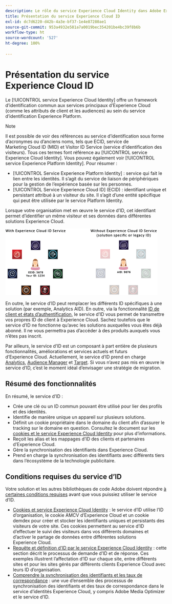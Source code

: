```yaml
---
description: Le rôle du service Experience Cloud Identity dans Adobe Experience Cloud.
title: Présentation du service Experience Cloud ID
exl-id: dc7d6220-d42b-4a3e-bf37-1e4e87280ae1
source-git-commit: 953a4932e581a7a0019bec354201be4bc39f8b6b
workflow-type: ht
source-wordcount: '527'
ht-degree: 100%

---
```


# Présentation du service Experience Cloud ID

Le [!UICONTROL service Experience Cloud Identity] offre un framework d’identification commun aux services principaux d’Experience Cloud (comme les attributs de client et les audiences) au sein du service d’identification Experience Platform.

>[!NOTE]
>
> Il est possible de voir des références au service d’identification sous forme d’acronymes ou d’anciens noms, tels que ECID, service de Marketing Cloud ID (MID) et Visitor ID Service (service d’identification des visiteurs). Tous ces termes font référence au [!UICONTROL service Experience Cloud Identity]. Vous pouvez également voir [!UICONTROL service Experience Platform Identity]. Pour résumer :

* [!UICONTROL Service Experience Platform Identity] : service qui fait le lien entre les identités. Il s’agit du service de liaison de périphériques pour la gestion de l’expérience basée sur les personnes.
* [!UICONTROL Service Experience Cloud ID] (ECID) : identifiant unique et persistant attribué à un visiteur du site. Il s’agit d’une entité spécifique qui peut être utilisée par le service Platform Identity.

Lorsque votre organisation met en œuvre le service d’ID, cet identifiant permet d’identifier un même visiteur et ses données dans différentes solutions Experience Cloud.

![](assets/ecid-new.png)

En outre, le service d’ID peut remplacer les différents ID spécifiques à une solution (par exemple, Analytics AID). En outre, via la fonctionnalité [ID de client et états d’authentification](/help/reference/authenticated-state.md), le service d’ID vous permet de transmettre vos propres ID de client à Experience Cloud. Sachez toutefois que le service d’ID ne fonctionne qu’avec les solutions auxquelles vous êtes déjà abonné. Il ne vous permettra pas d’accéder à des produits auxquels vous n’êtes pas inscrit.

Par ailleurs, le service d’ID est un composant à part entière de plusieurs fonctionnalités, améliorations et services actuels et futurs d’Experience Cloud. Actuellement, le service d’ID prend en charge [Analytics](http://www.adobe.com/fr/marketing-cloud/web-analytics.html), [Audience Manager](http://www.adobe.com/fr/marketing-cloud/data-management-platform.html) et [Target](http://www.adobe.com/fr/marketing-cloud/testing-targeting.html). Si vous n’avez pas mis en œuvre le service d’ID, c’est le moment idéal d’envisager une stratégie de migration.

## Résumé des fonctionnalités

En résumé, le service d’ID :

* Crée une clé ou un ID commun pouvant être utilisé pour lier des profils et des identités.
* Identifie de manière unique un appareil sur plusieurs solutions.
* Définit un cookie propriétaire dans le domaine du client afin d’assurer le tracking sur le domaine en question. Consultez le document sur les [cookies et le service Experience Cloud Identity](./cookies.md) pour plus d’informations.
* Reçoit les alias et les mappages d’ID des clients et partenaires d’Experience Cloud.
* Gère la synchronisation des identifiants dans Experience Cloud.
* Prend en charge la synchronisation des identifiants avec différents tiers dans l’écosystème de la technologie publicitaire.

## Conditions requises du service d’ID

Votre solution et les autres bibliothèques de code Adobe doivent répondre [à certaines conditions requises](/help/reference/requirements.md) avant que vous puissiez utiliser le service d’ID.

* [Cookies et service Experience Cloud Identity](cookies.md) : le service d’ID utilise l’ID d’organisation, le cookie AMCV d’Experience Cloud et un cookie demdex pour créer et stocker les identifiants uniques et persistants des visiteurs de votre site. Ces cookies permettent au service d’ID d’effectuer le suivi des visiteurs dans vos différents domaines et d’activer le partage de données entre différentes solutions Experience Cloud.
* [Requête et définition d’ID par le service Experience Cloud Identity](id-request.md) : cette section décrit le processus de demande d’ID et de réponse. Ces exemples illustrent l’affectation d’ID sur chaque site, entre différents sites et pour les sites gérés par différents clients Experience Cloud avec leurs ID d’organisation.
* [Comprendre la synchronisation des identifiants et les taux de correspondance](match-rates.md) : une vue d’ensemble des processus de synchronisation des identifiants et des taux de correspondance dans le service d’identités Experience Cloud, y compris Adobe Media Optimizer et le service d’ID.

